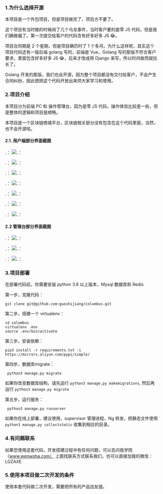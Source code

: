 ### 1.为什么选择开源

本项目是一个外包项目，但是项目做完了，项目方不要了。

这个项目有当时做的时候闹了几个乌龙事件，当时客户要的是零 JS 代码，但是我们确做偏了。第一次提交给客户的代码含有好多好多 JS 😂。

项目合同期是 2 个星期，但是项目确历时了 1 个多月。为什么这样呢，其实这个项目代码还有一版后端 golang 写的，前端是 Vue，Golang 写的那版不符合客户要求，里面包含好多好多 JS 😂，后来才改成用 Django 来写，所以时间故而就拉长了。

Golang 开发的那版，我们也会开源，因为整个项目都没有交付给客户，不会产生合同纠纷，因此想把这个代码开放出来供大家学习和使用。

### 2.项目介绍

本项目分为前端 PC 和 操作管理台，因为是零 JS 代码，操作体验比较差一些，但是整体的逻辑和项目是顺畅。

本项目是一个区块链商城平台，区块链相关部分没有包含在这个代码里面，当然，也不会开源哈。

#### 2.1. 用户端部分界面截图

.： 
    ![.： 
](https://github.com/guoshijiang/columbus/blob/main/imgs/u1.jpeg)

.： 
    ![.： 
](https://github.com/guoshijiang/columbus/blob/main/imgs/u2.jpeg)

.： 
    ![.： 
](https://github.com/guoshijiang/columbus/blob/main/imgs/u3.jpeg)

.： 
    ![.： 
](https://github.com/guoshijiang/columbus/blob/main/imgs/u4.jpeg)

.： 
    ![.： 
](https://github.com/guoshijiang/columbus/blob/main/imgs/u5.jpeg)

.： 
    ![.： 
](https://github.com/guoshijiang/columbus/blob/main/imgs/u6.jpeg)

.： 
    ![.： 
](https://github.com/guoshijiang/columbus/blob/main/imgs/u7.jpeg)



#### 2.2 管理台部分界面截图

.： 
    ![.： 
](https://github.com/guoshijiang/columbus/blob/main/imgs/b1.jpeg)


.： 
    ![.： 
](https://github.com/guoshijiang/columbus/blob/main/imgs/b2.jpeg)


.： 
    ![.： 
](https://github.com/guoshijiang/columbus/blob/main/imgs/b3.jpeg)




### 3.项目部署

在部署代码前，你需要安装 python 3.8 以上版本，Mysql 数据库和 Redis

第一步，克隆代码：
```buildoutcfg
git clone git@github.com:guoshijiang/columbus.git
```

第二步，搭建一个 virtualenv：
```buildoutcfg
cd columbus
virtualenv .env
source .env/bin/activate
```

第三步，安装依赖：
```buildoutcfg
pip3 install -r requirements.txt -i https://mirrors.aliyun.com/pypi/simple/
```

第四步，数据库migrate：
```buildoutcfg
 python3 manage.py migrate
```
如果你改变数据库结构，请先运行 `python3 manage.py makemigrations`, 然后再运行 `python3 manage.py migrate`

第五步，运行服务：
```buildoutcfg
 python3 manage.py runserver
```

如果你在线上部署，建议使用，supervisor 管理进程，Ng 转发，把静态文件使用 `python3 manage.py collectstatic` 收集到相应的目录。

### 4.有问题联系

如果您使用这套代码，开发搭建过程中有任何问题，可以去问我学院（www.wenwoha.com） 上面找联系方式联系我们，也可以直接加我的微信：LGZAXE


### 5.使用本项目做二次开发的条件

使用本套代码做二次开发，需要把所有的产品加友链。


